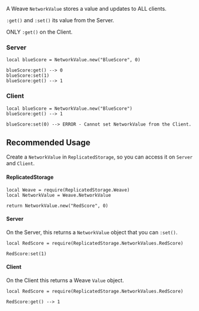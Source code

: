 A Weave `NetworkValue` stores a value and updates to ALL clients.

`:get()` and `:set()` its value from the Server.

ONLY `:get()` on the Client.

### Server

```luau
local blueScore = NetworkValue.new("BlueScore", 0)

blueScore:get() --> 0
blueScore:set(1)
blueScore:get() --> 1
```

### Client

```luau
local blueScore = NetworkValue.new("BlueScore")
blueScore:get() --> 1

blueScore:set(0) --> ERROR - Cannot set NetworkValue from the Client.
```

## Recommended Usage

Create a `NetworkValue` in `ReplicatedStorage`, so you can access it on `Server` and `Client`.

#### ReplicatedStorage

```luau
local Weave = require(ReplicatedStorage.Weave)
local NetworkValue = Weave.NetworkValue

return NetworkValue.new("RedScore", 0)
```

#### Server

On the Server, this returns a `NetworkValue` object that you can `:set()`.

```luau
local RedScore = require(ReplicatedStorage.NetworkValues.RedScore)

RedScore:set(1)

```

#### Client

On the Client this returns a Weave `Value` object.

```luau
local RedScore = require(ReplicatedStorage.NetworkValues.RedScore)

RedScore:get() --> 1
```
